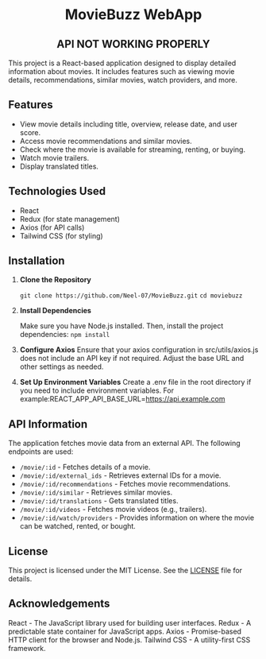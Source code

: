<h1 align="center">MovieBuzz WebApp</h1>
<h2 align="center">API NOT WORKING PROPERLY</h2>


This project is a React-based application designed to display detailed information about movies. It includes features such as viewing movie details, recommendations, similar movies, watch providers, and more.

## Features

- View movie details including title, overview, release date, and user score.
- Access movie recommendations and similar movies.
- Check where the movie is available for streaming, renting, or buying.
- Watch movie trailers.
- Display translated titles.

## Technologies Used

- React
- Redux (for state management)
- Axios (for API calls)
- Tailwind CSS (for styling)

## Installation

1. **Clone the Repository**

   ```git clone https://github.com/Neel-07/MovieBuzz.git```
   ```cd moviebuzz```

2. **Install Dependencies**   

   Make sure you have Node.js installed. Then, install the project dependencies:
   ```npm install```

3. **Configure Axios**
    Ensure that your axios configuration in src/utils/axios.js does not include an API key if not required. Adjust the base URL and other settings as needed.

4. **Set Up Environment Variables**
     Create a .env file in the root directory if you need to include environment variables. 
     For example:REACT_APP_API_BASE_URL=https://api.example.com


## API Information

The application fetches movie data from an external API. The following endpoints are used:

- `/movie/:id` - Fetches details of a movie.
- `/movie/:id/external_ids` - Retrieves external IDs for a movie.
- `/movie/:id/recommendations` - Fetches movie recommendations.
- `/movie/:id/similar` - Retrieves similar movies.
- `/movie/:id/translations` - Gets translated titles.
- `/movie/:id/videos` - Fetches movie videos (e.g., trailers).
- `/movie/:id/watch/providers` - Provides information on where the movie can be watched, rented, or bought.



## License

This project is licensed under the MIT License. See the [LICENSE](LICENSE) file for details.


## Acknowledgements
React - The JavaScript library used for building user interfaces.
Redux - A predictable state container for JavaScript apps.
Axios - Promise-based HTTP client for the browser and Node.js.
Tailwind CSS - A utility-first CSS framework.
